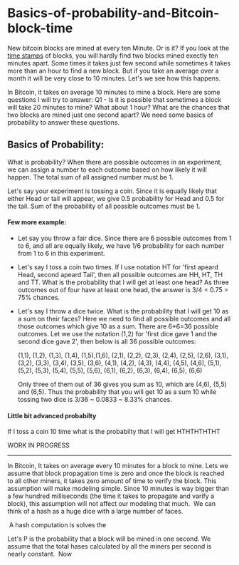 # Basics-of-probability-and-Bitcoin-block-time
New bitcoin blocks are mined at every ten Minute. Or is it? If you look at the [time stamps](https://blockstream.info/block/00000000000000000013a0d4f0239b9908928eaf3e6243fa02d7a67b98ce045f) of blocks, you will hardly find two blocks mined exectly ten minutes apart. Some times it takes just few second while sometimes it takes more than an hour to find a new block. But if you take an average over a month it will be very close to 10 minutes. Let's we see how this happens.

In Bitcoin, it takes on average 10 minutes to mine a block. Here are some questions I will try to answer:
Q1 - Is it is possible that sometimes a block will take 20 minutes to mine? What about 1 hour? What are the chances that two blocks are mined just one second apart? We need some basics of probability to answer these questions.

## Basics of Probability:
What is probability? When there are possible outcomes in an experiment, we can assign a number to each outcome based on how likely it will happen. The total sum of all assigned number must be 1.

Let's say your experiment is tossing a coin. Since it is equally likely that either Head or tail will appear, we give 0.5 probability for Head and 0.5 for the tail. Sum of the probability of all possible outcomes must be 1.

#### Few more example:
* Let say you throw a fair dice. Since there are 6 possible outcomes from 1 to 6, and all are equally likely, we have 1/6 probability for each number from 1 to 6 in this experiment.

* Let's say I toss a coin two times. If I use notation HT for 'first apeard Head, second apeard Tail', then all possible outcomes are HH, HT, TH and TT. What is the probability that I will get at least one head? As three outcomes out of four have at least one head, the answer is 3/4 = 0.75 = 75% chances.

* Let's say I throw a dice twice. What is the probability that I will get 10 as a sum on their faces? Here we need to find all possible outcomes and all those outcomes which give 10 as a sum. There are 6*6=36 possible outcomes. Let we use the notation (1,2) for 'first dice gave 1 and the second dice gave 2', then below is all 36 possible outcomes:

    (1,1), (1,2), (1,3), (1,4), (1,5),(1,6), (2,1), (2,2), (2,3), (2,4), (2,5), (2,6), (3,1), (3,2), (3,3), (3,4), (3,5), (3,6), (4,1), (4,2), (4,3), (4,4), (4,5), (4,6), (5,1), (5,2), (5,3), (5,4), (5,5), (5,6), (6,1), (6,2), (6,3), (6,4), (6,5), (6,6)

    Only three of them out of 36 gives you sum as 10, which are (4,6), (5,5) and (6,5). Thus the probability that you will get 10 as a sum 10 while tossing two dice is 3/36 ~ 0.0833 ~ 8.33% chances.
    
#### Little bit advanced probabilty

If I toss a coin 10 time what is the probabilty that I will get HTHTHTHTHT

WORK IN PROGRESS

----
In Bitcoin, It takes on average every 10 minutes for a block to mine. Lets we assume that block propagation time is zero and once the block is reached to all other miners, it takes zero amount of time to verify the block. This assumption will make modeling simple. Since 10 minutes is way bigger than a few hundred milliseconds (the time it takes to propagate and varify a block), this assumption will not affect our modeling that much. 
We can think of a hash as a huge dice with a large number of faces. 


 A hash computation is solves the 


Let's P is the probability that a block will be mined in one second. We assume that the total hases calculated by all the miners per second is nearly constant. 
Now
